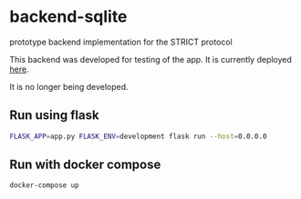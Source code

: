 # backend-sqlite

prototype backend implementation for the STRICT protocol

This backend was developed for testing of the app. It is currently deployed [here](https://api.ito-app.org/get_uuids).

It is no longer being developed.

## Run using flask

```sh
FLASK_APP=app.py FLASK_ENV=development flask run --host=0.0.0.0
```

## Run with docker compose

```sh
docker-compose up
```
